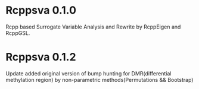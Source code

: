 # Rcppsva 0.1.0
Rcpp based Surrogate Variable Analysis and Rewrite by RcppEigen and RcppGSL.

# Rcppsva 0.1.2
Update added original version of bump hunting for DMR(differential methylation region) by non-parametric methods(Permutations && Bootstrap) 